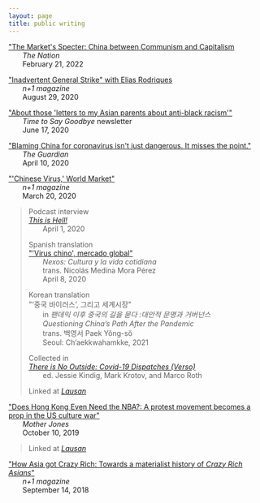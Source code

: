 ```yaml
---
layout: page
title: public writing
---
```




["The Market's Specter: China between Communism and Capitalism](https://www.thenation.com/article/world/china-communism-free-markets/)  
&nbsp;&nbsp;&nbsp;&nbsp;&nbsp;&nbsp; *The Nation*   
&nbsp;&nbsp;&nbsp;&nbsp;&nbsp;&nbsp;  February 21, 2022

["Inadvertent General Strike" with Elias Rodriques](https://nplusonemag.com/online-only/online-only/inadvertent-general-strike/)  
&nbsp;&nbsp;&nbsp;&nbsp;&nbsp;&nbsp; *n+1 magazine*   
&nbsp;&nbsp;&nbsp;&nbsp;&nbsp;&nbsp; August 29, 2020

["About those 'letters to my Asian parents about anti-black racism'"](https://goodbye.substack.com/p/about-those-letters-to-my-asian-parents)  
&nbsp;&nbsp;&nbsp;&nbsp;&nbsp;&nbsp; *Time to Say Goodbye* newsletter  
&nbsp;&nbsp;&nbsp;&nbsp;&nbsp;&nbsp;  June 17, 2020

["Blaming China for coronavirus isn't just dangerous. It misses the point."](https://www.theguardian.com/commentisfree/2020/apr/10/blaming-china-coronavirus-pandemic-capitalist-globalisation-scapegoat)  
&nbsp;&nbsp;&nbsp;&nbsp;&nbsp;&nbsp; *The Guardian*  
&nbsp;&nbsp;&nbsp;&nbsp;&nbsp;&nbsp; April 10, 2020  

["'Chinese Virus,' World Market"](https://nplusonemag.com/online-only/online-only/chinese-virus-world-market/)  
&nbsp;&nbsp;&nbsp;&nbsp;&nbsp;&nbsp; *n+1 magazine*  
&nbsp;&nbsp;&nbsp;&nbsp;&nbsp;&nbsp; March 20, 2020

> Podcast interview  
> *[This is Hell!](https://thisishell.com/interviews/1154-andrew-liu)*  
> &nbsp;&nbsp;&nbsp;&nbsp;&nbsp;&nbsp; April 1, 2020
> 	
> Spanish translation  
> ["'Virus chino', mercado global"](https://cultura.nexos.com.mx/?p=19586)  
> &nbsp;&nbsp;&nbsp;&nbsp;&nbsp;&nbsp; *Nexos: Cultura y la vida cotidiana*  
> &nbsp;&nbsp;&nbsp;&nbsp;&nbsp;&nbsp; trans. Nicolás Medina Mora Pérez  
> &nbsp;&nbsp;&nbsp;&nbsp;&nbsp;&nbsp; April 8, 2020
>
> Korean translation  
> "‘중국 바이러스’, 그리고 세계시장"   
> &nbsp;&nbsp;&nbsp;&nbsp;&nbsp;&nbsp; in *팬데믹 이후 중국의 길을 묻다 :대안적 문명과 거버넌스*  
> &nbsp;&nbsp;&nbsp;&nbsp;&nbsp;&nbsp;  *Questioning China’s Path After the Pandemic*   
> &nbsp;&nbsp;&nbsp;&nbsp;&nbsp;&nbsp; trans. 백영서 Paek Yŏng-sŏ           
> &nbsp;&nbsp;&nbsp;&nbsp;&nbsp;&nbsp; Seoul: Ch’aekkwahamkke, 2021   
> 	
> Collected in  
> *[There is No Outside: Covid-19 Dispatches (Verso)](https://www.versobooks.com/books/3620-there-is-no-outside)*  
> &nbsp;&nbsp;&nbsp;&nbsp;&nbsp;&nbsp; ed. Jessie Kindig, Mark Krotov, and Marco Roth
> 	
> Linked at [*Lausan*](https://lausan.hk/2020/chinese-virus-world-market/)




["Does Hong Kong Even Need the NBA?: A protest movement becomes a prop in the US culture war"](https://www.motherjones.com/politics/2019/10/does-hong-kong-even-need-the-nba/)  
&nbsp;&nbsp;&nbsp;&nbsp;&nbsp;&nbsp; *Mother Jones*  
&nbsp;&nbsp;&nbsp;&nbsp;&nbsp;&nbsp; October 10, 2019

> Linked at [*Lausan*](https://lausan.hk/2019/does-hong-kong-even-need-the-nba/) 



["How Asia got Crazy Rich: Towards a materialist history of *Crazy Rich Asians*"](https://nplusonemag.com/online-only/online-only/how-asia-got-crazy-rich/)  
&nbsp;&nbsp;&nbsp;&nbsp;&nbsp;&nbsp; *n+1 magazine*  
&nbsp;&nbsp;&nbsp;&nbsp;&nbsp;&nbsp; September 14, 2018

